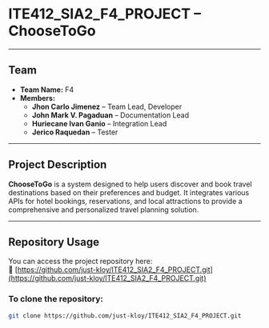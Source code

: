# ITE412_SIA2_F4_PROJECT – **ChooseToGo**

---

## Team

* **Team Name:** F4  
* **Members:**
  * **Jhon Carlo Jimenez** – Team Lead, Developer  
  * **John Mark V. Pagaduan** – Documentation Lead  
  * **Huriecane Ivan Ganio** – Integration Lead  
  * **Jerico Raquedan** – Tester
---

## Project Description

**ChooseToGo** is a system designed to help users discover and book travel destinations based on their preferences and budget. It integrates various APIs for hotel bookings, reservations, and local attractions to provide a comprehensive and personalized travel planning solution.

---

## Repository Usage

You can access the project repository here:  
🔗 [https://github.com/just-kloy/ITE412_SIA2_F4_PROJECT.git](https://github.com/just-kloy/ITE412_SIA2_F4_PROJECT.git)

### To clone the repository:

```bash
git clone https://github.com/just-kloy/ITE412_SIA2_F4_PROJECT.git
